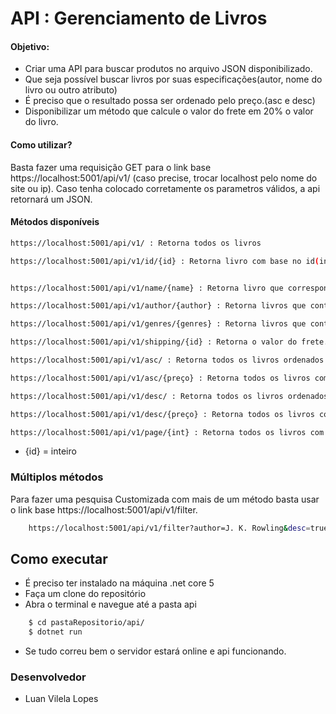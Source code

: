 # API : Gerenciamento de Livros

#### Objetivo:

- Criar uma API para buscar produtos no arquivo JSON disponibilizado.
- Que seja possível buscar livros por suas especificações(autor, nome do livro ou outro atributo)
- É preciso que o resultado possa ser ordenado pelo preço.(asc e desc)
- Disponibilizar um método que calcule o valor do frete em 20% o valor do livro.

#### Como utilizar?
Basta fazer uma requisição GET para o link base https://localhost:5001/api/v1/ (caso precise, trocar localhost pelo nome do site ou ip). Caso tenha colocado corretamente os parametros válidos, a api retornará um JSON.

#### Métodos disponíveis

```sh
https://localhost:5001/api/v1/ : Retorna todos os livros
```
```sh
https://localhost:5001/api/v1/id/{id} : Retorna livro com base no id(inteiro).
```
```sh

https://localhost:5001/api/v1/name/{name} : Retorna livro que corresponde ao nome.
```
```sh
https://localhost:5001/api/v1/author/{author} : Retorna livros que contém nome do author.
```
```sh
https://localhost:5001/api/v1/genres/{genres} : Retorna livros que contém gêneros iguais. (existe bugs)
```
```sh
https://localhost:5001/api/v1/shipping/{id} : Retorna o valor do frete.
```
```sh
https://localhost:5001/api/v1/asc/ : Retorna todos os livros ordenados pelo preço ascendente.
```
```sh
https://localhost:5001/api/v1/asc/{preço} : Retorna todos os livros com preços acima do inserido.
```
```sh
https://localhost:5001/api/v1/desc/ : Retorna todos os livros ordenados pelo preço descendente.
```
```sh
https://localhost:5001/api/v1/desc/{preço} : Retorna todos os livros com preços abaixo do inserido.
```
```sh
https://localhost:5001/api/v1/page/{int} : Retorna todos os livros com números de páginas maior ou igual int.
```


- {id} = inteiro

### Múltiplos métodos
Para fazer uma pesquisa Customizada com mais de um método basta usar o link base https://localhost:5001/api/v1/filter.

```sh
    https://localhost:5001/api/v1/filter?author=J. K. Rowling&desc=true
```


## Como executar
 - É preciso ter instalado na máquina .net core 5
 - Faça um clone do repositório
 - Abra o terminal e navegue até a pasta api
 
```sh
    $ cd pastaRepositorio/api/
    $ dotnet run
```

 - Se tudo correu bem o servidor estará online e api funcionando.

### Desenvolvedor

 - Luan Vilela Lopes
